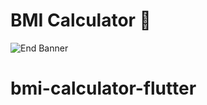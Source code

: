 


# BMI Calculator 💪



![End Banner](https://github.com/londonappbrewery/Images/blob/master/readme-end-banner.png)
# bmi-calculator-flutter
